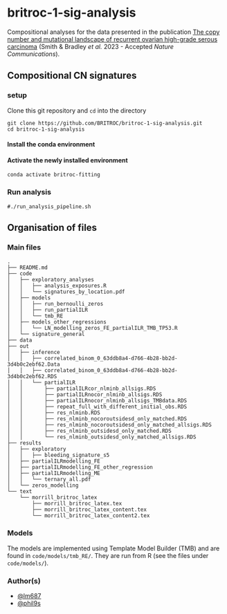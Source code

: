 # britroc-1-sig-analysis

Compositional analyses for the data presented in the publication [The copy number and mutational landscape of recurrent ovarian high-grade serous carcinoma](https://www.medrxiv.org/content/10.1101/2022.10.21.22280992v1) (Smith & Bradley _et al._ 2023 - Accepted _Nature Communications_).

## Compositional CN signatures
### setup
Clone this git repository and `cd` into the directory
```
git clone https://github.com/BRITROC/britroc-1-sig-analysis.git
cd britroc-1-sig-analysis
```
#### Install the conda environment


#### Activate the newly installed environment
```
conda activate britroc-fitting
```

### Run analysis
```
#./run_analysis_pipeline.sh
```

## Organisation of files
### Main files
```
.
├── README.md
├── code
│   ├── exploratory_analyses
│   │   ├── analysis_exposures.R
│   │   └── signatures_by_location.pdf
│   ├── models
│   │   ├── run_bernoulli_zeros
│   │   ├── run_partialILR
│   │   └── tmb_RE
│   ├── models_other_regressions
│   │   └── LN_modelling_zeros_FE_partialILR_TMB_TP53.R
│   └── signature_general
├── data
├── out
│   ├── inference
│   │   ├── correlated_binom_0_63ddb8a4-d766-4b28-bb2d-3d4b0c2ebf62.Data
│   │   ├── correlated_binom_0_63ddb8a4-d766-4b28-bb2d-3d4b0c2ebf62.RDS
│   │   └── partialILR
│   │       ├── partialILRcor_nlminb_allsigs.RDS
│   │       ├── partialILRnocor_nlminb_allsigs.RDS
│   │       ├── partialILRnocor_nlminb_allsigs_TMBdata.RDS
│   │       ├── repeat_full_with_different_initial_obs.RDS
│   │       ├── res_nlminb.RDS
│   │       ├── res_nlminb_nocoroutsidesd_only_matched.RDS
│   │       ├── res_nlminb_nocoroutsidesd_only_matched_allsigs.RDS
│   │       ├── res_nlminb_outsidesd_only_matched.RDS
│   │       └── res_nlminb_outsidesd_only_matched_allsigs.RDS
├── results
│   ├── exploratory
│   │   ├── bleeding_signature_s5
│   ├── partialILRmodelling_FE
│   ├── partialILRmodelling_FE_other_regression
│   ├── partialILRmodelling_ME
│   │   └── ternary_all.pdf
│   └── zeros_modelling
└── text
    └── morrill_britroc_latex
        ├── morrill_britroc_latex.tex
        ├── morrill_britroc_latex_content.tex
        └── morrill_britroc_latex_content2.tex
```

### Models
The models are implemented using Template Model Builder (TMB) and are found in `code/models/tmb_RE/`. They are run from R (see the files under `code/models/`).

### Author(s)
- [@lm687](https://github.com/lm687)
- [@phil9s](https://github.com/Phil9S)
